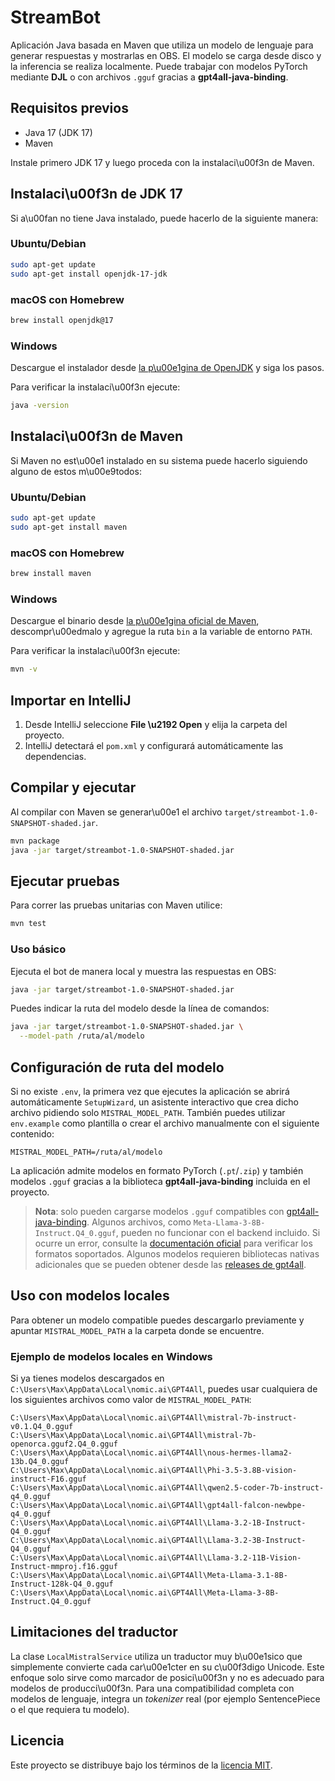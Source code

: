 # StreamBot

Aplicación Java basada en Maven que utiliza un modelo de lenguaje para generar respuestas y mostrarlas en OBS. El modelo se carga desde disco y la inferencia se realiza localmente. Puede trabajar con modelos PyTorch mediante **DJL** o con archivos `.gguf` gracias a **gpt4all-java-binding**.

## Requisitos previos

- Java 17 (JDK 17)
- Maven

Instale primero JDK 17 y luego proceda con la instalaci\u00f3n de Maven.

## Instalaci\u00f3n de JDK 17

Si a\u00fan no tiene Java instalado, puede hacerlo de la siguiente manera:

### Ubuntu/Debian

```bash
sudo apt-get update
sudo apt-get install openjdk-17-jdk
```

### macOS con Homebrew

```bash
brew install openjdk@17
```

### Windows

Descargue el instalador desde [la p\u00e1gina de OpenJDK](https://adoptium.net) y siga los pasos.

Para verificar la instalaci\u00f3n ejecute:

```bash
java -version
```

## Instalaci\u00f3n de Maven

Si Maven no est\u00e1 instalado en su sistema puede hacerlo siguiendo alguno de estos m\u00e9todos:

### Ubuntu/Debian

```bash
sudo apt-get update
sudo apt-get install maven
```

### macOS con Homebrew

```bash
brew install maven
```

### Windows

Descargue el binario desde [la p\u00e1gina oficial de Maven](https://maven.apache.org/download.cgi), descompr\u00edmalo y agregue la ruta `bin` a la variable de entorno `PATH`.

Para verificar la instalaci\u00f3n ejecute:

```bash
mvn -v
```

## Importar en IntelliJ
1. Desde IntelliJ seleccione **File \u2192 Open** y elija la carpeta del proyecto.
2. IntelliJ detectará el `pom.xml` y configurará automáticamente las dependencias.

## Compilar y ejecutar
Al compilar con Maven se generar\u00e1 el archivo `target/streambot-1.0-SNAPSHOT-shaded.jar`.
```bash
mvn package
java -jar target/streambot-1.0-SNAPSHOT-shaded.jar
```

## Ejecutar pruebas
Para correr las pruebas unitarias con Maven utilice:

```bash
mvn test
```

### Uso básico

Ejecuta el bot de manera local y muestra las respuestas en OBS:

```bash
java -jar target/streambot-1.0-SNAPSHOT-shaded.jar
```

Puedes indicar la ruta del modelo desde la línea de comandos:

```bash
java -jar target/streambot-1.0-SNAPSHOT-shaded.jar \
  --model-path /ruta/al/modelo
```


## Configuración de ruta del modelo
Si no existe `.env`, la primera vez que ejecutes la aplicación se abrirá automáticamente `SetupWizard`, un asistente interactivo que crea dicho archivo pidiendo solo `MISTRAL_MODEL_PATH`. También puedes utilizar `env.example` como plantilla o crear el archivo manualmente con el siguiente contenido:

```
MISTRAL_MODEL_PATH=/ruta/al/modelo
```

La aplicación admite modelos en formato PyTorch (`.pt`/`.zip`) y también
modelos `.gguf` gracias a la biblioteca **gpt4all-java-binding** incluida en el
proyecto.


> **Nota**: solo pueden cargarse modelos `.gguf` compatibles con
> [gpt4all-java-binding](https://github.com/nomic-ai/gpt4all/tree/main/gpt4all-bindings/java).
> Algunos archivos, como `Meta-Llama-3-8B-Instruct.Q4_0.gguf`, pueden no funcionar con el
> backend incluido. Si ocurre un error, consulte la [documentación oficial](https://docs.gpt4all.io/)
> para verificar los formatos soportados. Algunos modelos requieren bibliotecas
> nativas adicionales que se pueden obtener desde las
> [releases de gpt4all](https://github.com/nomic-ai/gpt4all/releases).



## Uso con modelos locales

Para obtener un modelo compatible puedes descargarlo previamente y apuntar
`MISTRAL_MODEL_PATH` a la carpeta donde se encuentre.

### Ejemplo de modelos locales en Windows
Si ya tienes modelos descargados en `C:\Users\Max\AppData\Local\nomic.ai\GPT4All`,
puedes usar cualquiera de los siguientes archivos como valor de
`MISTRAL_MODEL_PATH`:

```
C:\Users\Max\AppData\Local\nomic.ai\GPT4All\mistral-7b-instruct-v0.1.Q4_0.gguf
C:\Users\Max\AppData\Local\nomic.ai\GPT4All\mistral-7b-openorca.gguf2.Q4_0.gguf
C:\Users\Max\AppData\Local\nomic.ai\GPT4All\nous-hermes-llama2-13b.Q4_0.gguf
C:\Users\Max\AppData\Local\nomic.ai\GPT4All\Phi-3.5-3.8B-vision-instruct-F16.gguf
C:\Users\Max\AppData\Local\nomic.ai\GPT4All\qwen2.5-coder-7b-instruct-q4_0.gguf
C:\Users\Max\AppData\Local\nomic.ai\GPT4All\gpt4all-falcon-newbpe-q4_0.gguf
C:\Users\Max\AppData\Local\nomic.ai\GPT4All\Llama-3.2-1B-Instruct-Q4_0.gguf
C:\Users\Max\AppData\Local\nomic.ai\GPT4All\Llama-3.2-3B-Instruct-Q4_0.gguf
C:\Users\Max\AppData\Local\nomic.ai\GPT4All\Llama-3.2-11B-Vision-Instruct-mmproj.f16.gguf
C:\Users\Max\AppData\Local\nomic.ai\GPT4All\Meta-Llama-3.1-8B-Instruct-128k-Q4_0.gguf
C:\Users\Max\AppData\Local\nomic.ai\GPT4All\Meta-Llama-3-8B-Instruct.Q4_0.gguf
```

## Limitaciones del traductor
La clase `LocalMistralService` utiliza un traductor muy b\u00e1sico que simplemente
convierte cada car\u00e1cter en su c\u00f3digo Unicode. Este enfoque solo sirve como
marcador de posici\u00f3n y no es adecuado para modelos de producci\u00f3n. Para una
compatibilidad completa con modelos de lenguaje, integra un *tokenizer* real
(por ejemplo SentencePiece o el que requiera tu modelo).

## Licencia
Este proyecto se distribuye bajo los términos de la [licencia MIT](LICENSE).

